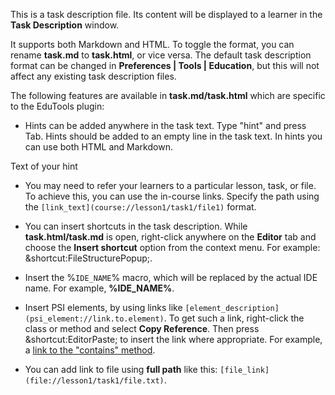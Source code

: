 
This is a task description file.
Its content will be displayed to a learner
in the **Task Description** window.

It supports both Markdown and HTML.
To toggle the format, you can rename **task.md**
to **task.html**, or vice versa.
The default task description format can be changed
in **Preferences | Tools | Education**,
but this will not affect any existing task description files.

The following features are available in
**task.md/task.html** which are specific to the EduTools plugin:

- Hints can be added anywhere in the task text.
  Type "hint" and press Tab.
  Hints should be added to an empty line in the task text.
  In hints you can use both HTML and Markdown.
<div class="hint">

Text of your hint

</div>

- You may need to refer your learners to a particular lesson,
  task, or file. To achieve this, you can use the in-course links.
  Specify the path using the `[link_text](course://lesson1/task1/file1)` format.

- You can insert shortcuts in the task description.
  While **task.html/task.md** is open, right-click anywhere
  on the **Editor** tab and choose the **Insert shortcut** option
  from the context menu.
  For example: &shortcut:FileStructurePopup;.

- Insert the &percnt;`IDE_NAME`&percnt; macro,
  which will be replaced by the actual IDE name.
  For example, **%IDE_NAME%**.

- Insert PSI elements, by using links like
  `[element_description](psi_element://link.to.element)`.
  To get such a link, right-click the class or method
  and select **Copy Reference**.
  Then press &shortcut:EditorPaste; to insert the link where appropriate.
  For example, a [link to the "contains" method](psi_element://java.lang.String#contains).

- You can add link to file using **full path** like this:
  `[file_link](file://lesson1/task1/file.txt)`.
